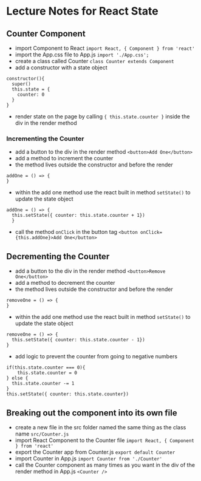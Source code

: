 # Lecture Notes for React State

## Counter Component
- import Component to React `import React, { Component } from 'react'`
- import the App.css file to App.js `import './App.css';`
- create a class called Counter
`class Counter extends Component`
- add a constructor with a state object

```
constructor(){
  super()
  this.state = {
    counter: 0
  }
}
```

- render state on the page by calling `{ this.state.counter }` inside the div in the render method

### Incrementing the Counter
- add a button to the div in the render method `<button>Add One</button>`
- add a method to increment the counter
- the method lives outside the constructor and before the render
```
addOne = () => {
}
```
- within the add one method use the react built in method `setState()` to update the state object
```
addOne = () => {
  this.setState({ counter: this.state.counter + 1})
  }
```
- call the method `onClick` in the button tag
`<button onClick={this.addOne}>Add One</button>`

## Decrementing the Counter
- add a button to the div in the render method `<button>Remove One</button>`
- add a method to decrement the counter
- the method lives outside the constructor and before the render
```
removeOne = () => {
}
```
- within the add one method use the react built in method `setState()` to update the state object
```
removeOne = () => {
  this.setState({ counter: this.state.counter - 1})
}
```
- add logic to prevent the counter from going to negative numbers
```
if(this.state.counter === 0){
    this.state.counter = 0
} else {
  this.state.counter -= 1
}
this.setState({ counter: this.state.counter})
```

## Breaking out the component into its own file
- create a new file in the src folder named the same thing as the class name `src/Counter.js`
- import React Component to the Counter file `import React, { Component } from 'react'`
- export the Counter app from Counter.js `export default Counter`
- import Counter in App.js `import Counter from './Counter'`
- call the Counter component as many times as you want in the div of the render method in App.js `<Counter />`
